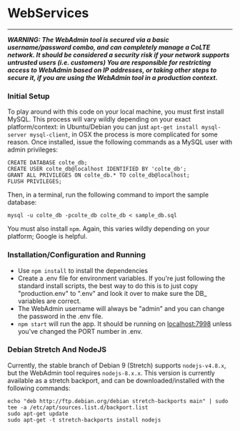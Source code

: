 # WebServices
---

***WARNING: The WebAdmin tool is secured via a basic username/password combo, and can completely manage a CoLTE network. It should be considered a security risk if your network supports untrusted users (i.e. customers) You are responsible for restricting access to WebAdmin based on IP addresses, or taking other steps to secure it, if you are using the WebAdmin tool in a production context.***

### Initial Setup
To play around with this code on your local machine, you must first install MySQL. This process will vary wildly depending on your exact platform/context: in Ubuntu/Debian you can just `apt-get install mysql-server mysql-client`, in OSX the process is more complicated for some reason. Once installed, issue the following commands as a MySQL user with admin privileges:
```
CREATE DATABASE colte_db;
CREATE USER colte_db@localhost IDENTIFIED BY 'colte_db';
GRANT ALL PRIVILEGES ON colte_db.* TO colte_db@localhost;
FLUSH PRIVILEGES;
```
Then, in a terminal, run the following command to import the sample database:
```
mysql -u colte_db -pcolte_db colte_db < sample_db.sql
```

You must also install `npm`. Again, this varies wildly depending on your platform; Google is helpful.

### Installation/Configuration and Running
- Use `npm install` to install the dependencies
- Create a .env file for environment variables. If you're just following the standard install scripts, the best way to do this is to just copy "production.env" to ".env" and look it over to make sure the DB_ variables are correct.
- The WebAdmin username will always be "admin" and you can change the password in the .env file.
- `npm start` will run the app. It should be running on [localhost:7998](http://localhost:7998/) unless you've changed the PORT number in .env.

### Debian Stretch And NodeJS
Currently, the stable branch of Debian 9 (Stretch) supports `nodejs-v4.8.x`, but the WebAdmin tool requires `nodejs-8.x.x`. This version is currently available as a stretch backport, and can be downloaded/installed with the following commands:
```
echo "deb http://ftp.debian.org/debian stretch-backports main" | sudo tee -a /etc/apt/sources.list.d/backport.list
sudo apt-get update
sudo apt-get -t stretch-backports install nodejs
```
